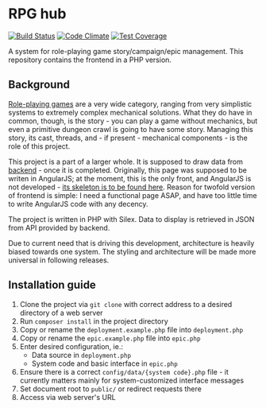 # RPG hub
[![Build Status](https://travis-ci.org/mikron-ia/rpg-hub-frontend-static.svg?branch=master)](https://travis-ci.org/mikron-ia/rpg-hub-frontend-static)
[![Code Climate](https://codeclimate.com/github/mikron-ia/rpg-hub-frontend-static/badges/gpa.svg)](https://codeclimate.com/github/mikron-ia/rpg-hub-frontend-static)
[![Test Coverage](https://codeclimate.com/github/mikron-ia/rpg-hub-frontend-static/badges/coverage.svg)](https://codeclimate.com/github/mikron-ia/rpg-hub-frontend-static/coverage)

A system for role-playing game story/campaign/epic management. This repository contains the frontend in a PHP version.

## Background
[Role-playing games](https://en.wikipedia.org/wiki/Role-playing_game) are a very wide category, ranging from very simplistic systems to extremely complex mechanical solutions. What they do have in common, though, is the story - you can play a game without mechanics, but even a primitive dungeon crawl is going to have some story. Managing this story, its cast, threads, and - if present - mechanical components - is the role of this project.

This project is a part of a larger whole. It is supposed to draw data from [backend](https://github.com/mikron-ia/rpg-hub-backend) - once it is completed. Originally, this page was supposed to be writen in AngularJS; at the moment, this is the only front, and AngularJS is not developed - [its skeleton is to be found here](https://github.com/mikron-ia/rpg-hub-frontend). Reason for twofold version of frontend is simple: I need a functional page ASAP, and have too little time to write AngularJS code with any decency. 

The project is written in PHP with Silex. Data to display is retrieved in JSON from API provided by backend.

Due to current need that is driving this development, architecture is heavily biased towards one system. The styling and architecture will be made more universal in following releases.

## Installation guide
1. Clone the project via `git clone` with correct address to a desired directory of a web server
2. Run `composer install` in the project directory
3. Copy or rename the `deployment.example.php` file into `deployment.php`
4. Copy or rename the `epic.example.php` file into `epic.php`
5. Enter desired configuration, ie.:
    * Data source in `deployment.php`
    * System code and basic interface in `epic.php`
6. Ensure there is a correct `config/data/{system code}.php` file - it currently matters mainly for system-customized interface messages
7. Set document root to `public/` or redirect requests there 
8. Access via web server's URL
